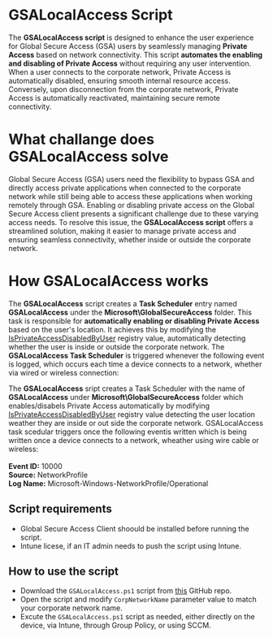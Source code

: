 # GSALocalAccess Script
The **GSALocalAccess script** is designed to enhance the user experience for Global Secure Access (GSA) users by seamlessly managing **Private Access** based on network connectivity. This script **automates the enabling and disabling of Private Access** without requiring any user intervention. When a user connects to the corporate network, Private Access is automatically disabled, ensuring smooth internal resource access. Conversely, upon disconnection from the corporate network, Private Access is automatically reactivated, maintaining secure remote connectivity.

# What challange does GSALocalAccess solve
Global Secure Access (GSA) users need the flexibility to bypass GSA and directly access private applications when connected to the corporate network while still being able to access these applications when working remotely through GSA. Enabling or disabling private access on the Global Secure Access client presents a significant challenge due to these varying access needs. To resolve this issue, the **GSALocalAccess script** offers a streamlined solution, making it easier to manage private access and ensuring seamless connectivity, whether inside or outside the corporate network.

# How GSALocalAccess works
The **GSALocalAccess** script creates a **Task Scheduler** entry named **GSALocalAccess** under the **Microsoft\GlobalSecureAccess** folder. This task is responsible for **automatically enabling or disabling Private Access** based on the user's location.
It achieves this by modifying the [IsPrivateAccessDisabledByUser](https://learn.microsoft.com/en-us/entra/global-secure-access/how-to-install-windows-client#disable-or-enable-private-access-on-the-client) registry value, automatically detecting whether the user is inside or outside the corporate network. The **GSALocalAccess Task Scheduler** is triggered whenever the following event is logged, which occurs each time a device connects to a network, whether via wired or wireless connection:

The <b>GSALocalAccess</b> sript creates a Task Scheduler with the name of <b>GSALocalAccess</b> under <b>Microsoft\GlobalSecureAccess</b> folder which enables/disabels Private Access automatically by modifying [IsPrivateAccessDisabledByUser](https://learn.microsoft.com/en-us/entra/global-secure-access/how-to-install-windows-client#disable-or-enable-private-access-on-the-client) registry value detecting the user location weather they are inside or out side the corporate network. GSALocalAccess task scedular triggers once the following eventis  written which is being written once a device connects to a network, wheather using wire cable or wireless:<br><br>
<b>Event ID:</b> 10000<br>
<b>Source:</b> NetworkProfile<br>
<b>Log Name:</b> Microsoft-Windows-NetworkProfile/Operational

## Script requirements
- Global Secure Access Client shoould be installed before running the script.
- Intune licese, if an IT admin needs to push the script using Intune.

## How to use the script
- Download the `GSALocalAccess.ps1` script from [this](https://github.com/mzmaili/GSALocalAccess) GitHub repo.
- Open the script and modify `CorpNetworkName` parameter value to match your corporate network name.
- Excute the `GSALocalAccess.ps1` script as needed, either directly on the device, via Intune, through Group Policy, or using SCCM.

<!--
## Manulaly: Run the script as an administrator
## Using Intune: Follow Intune section
## Using Group Policy:

## User experience

# Frequently asked questions
## Does this script change anything?
Yes, it creates a **Task Scheduler** entry named **GSALocalAccess** under the **Microsoft\GlobalSecureAccess** folder

## Does this script require any PowerShell module to be installed?
No, the script does not require any PowerShell module.

-->
